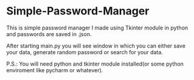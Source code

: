 # Simple-Password-Manager
This is simple password manager I made using Tkinter module in python and passwords are saved in .json.

After starting main.py you will see window in which you can either save your data, generate random password or search for your data.

P.S.: You will need python and tkinter module installed(or some python enviroment like pycharm or whatever).
